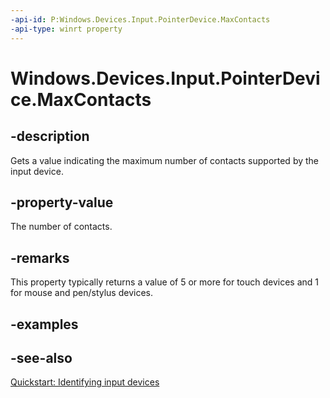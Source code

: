 ```yaml
---
-api-id: P:Windows.Devices.Input.PointerDevice.MaxContacts
-api-type: winrt property
---
```


<!-- Property syntax
public uint MaxContacts { get; }
-->

# Windows.Devices.Input.PointerDevice.MaxContacts

## -description
Gets a value indicating the maximum number of contacts supported by the input device.

## -property-value
The number of contacts.

## -remarks
This property typically returns a value of 5 or more for touch devices and 1 for mouse and pen/stylus devices.

## -examples

## -see-also
[Quickstart: Identifying input devices](https://docs.microsoft.com/windows/uwp/design/input/identify-input-devices)